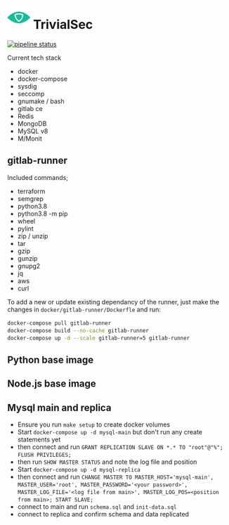 # <img src=".repo/assets/icon-512x512.png"  width="52" height="52"> TrivialSec

[![pipeline status](https://gitlab.com/trivialsec/containers-common/badges/main/pipeline.svg)](https://gitlab.com/trivialsec/containers-common/commits/main)

Current tech stack

- docker
- docker-compose
- sysdig
- seccomp
- gnumake / bash
- gitlab ce
- Redis
- MongoDB
- MySQL v8
- M/Monit

## gitlab-runner

Included commands;

- terraform
- semgrep
- python3.8
- python3.8 -m pip
- wheel
- pylint
- zip / unzip
- tar
- gzip
- gunzip
- gnupg2
- jq
- aws
- curl

To add a new or update existing dependancy of the runner, just make the changes in `docker/gitlab-runner/Dockerfle` and run:

```bash
docker-compose pull gitlab-runner
docker-compose build --no-cache gitlab-runner
docker-compose up -d --scale gitlab-runner=5 gitlab-runner
```

## Python base image


## Node.js base image

## Mysql main and replica

- Ensure you run `make setup` to create docker volumes
- Start `docker-compose up -d mysql-main` but don't run any create statements yet
- then connect and run `GRANT REPLICATION SLAVE ON *.* TO "root"@"%"; FLUSH PRIVILEGES;`
- then run `SHOW MASTER STATUS` and note the log file and position
- Start `docker-compose up -d mysql-replica`
- then connect and run `CHANGE MASTER TO MASTER_HOST='mysql-main', MASTER_USER='root', MASTER_PASSWORD='<your password>', MASTER_LOG_FILE='<log file from main>', MASTER_LOG_POS=<position from main>; START SLAVE;`
- connect to main and run `schema.sql` and `init-data.sql`
- connect to replica and confirm schema and data replicated
